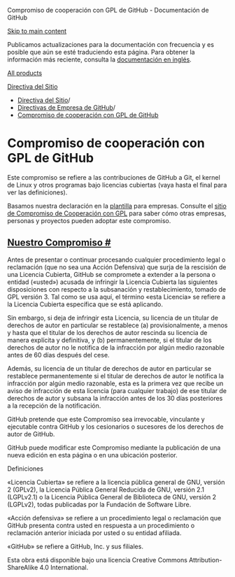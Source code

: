 Compromiso de cooperación con GPL de GitHub - Documentación de GitHub

[Skip to main content](#main-content)

Publicamos actualizaciones para la documentación con frecuencia y es posible que aún se esté traduciendo esta página. Para obtener la información más reciente, consulta la [documentación en inglés](/en).

[All products](/es)

[Directiva del Sitio](/es/site-policy)

* [Directiva del Sitio](/es/site-policy)/
* [Directivas de Empresa de GitHub](/es/site-policy/github-company-policies)/
* [Compromiso de cooperación con GPL de GitHub](/es/site-policy/github-company-policies/github-gpl-cooperation-commitment)

Compromiso de cooperación con GPL de GitHub
==========

Este compromiso se refiere a las contribuciones de GitHub a Git, el kernel de Linux y otros programas bajo licencias cubiertas (vaya hasta el final para ver las definiciones).

Basamos nuestra declaración en la [plantilla](https://github.com/gplcc/gplcc/blob/master/Company/GPL%20Cooperation%20Commitment-Company-Template.md) para empresas. Consulte el [sitio de Compromiso de Cooperación con GPL](https://gplcc.github.io/gplcc/) para saber cómo otras empresas, personas y proyectos pueden adoptar este compromiso.

[Nuestro Compromiso #](#our-commitment)
----------

Antes de presentar o continuar procesando cualquier procedimiento legal o reclamación (que no sea una Acción Defensiva) que surja de la rescisión de una Licencia Cubierta, GitHub se compromete a extender a la persona o entidad («usted») acusada de infringir la Licencia Cubierta las siguientes disposiciones con respecto a la subsanación y restablecimiento, tomado de GPL versión 3. Tal como se usa aquí, el término «esta Licencia» se refiere a la Licencia Cubierta específica que se está aplicando.

Sin embargo, si deja de infringir esta Licencia, su licencia de un titular de derechos de autor en particular se restablece (a) provisionalmente, a menos y hasta que el titular de los derechos de autor rescinda su licencia de manera explícita y definitiva, y (b) permanentemente, si el titular de los derechos de autor no le notifica de la infracción por algún medio razonable antes de 60 días después del cese.

Además, su licencia de un titular de derechos de autor en particular se restablece permanentemente si el titular de derechos de autor le notifica la infracción por algún medio razonable, esta es la primera vez que recibe un aviso de infracción de esta licencia (para cualquier trabajo) de ese titular de derechos de autor y subsana la infracción antes de los 30 días posteriores a la recepción de la notificación.

GitHub pretende que este Compromiso sea irrevocable, vinculante y ejecutable contra GitHub y los cesionarios o sucesores de los derechos de autor de GitHub.

GitHub puede modificar este Compromiso mediante la publicación de una nueva edición en esta página o en una ubicación posterior.

Definiciones

«Licencia Cubierta» se refiere a la licencia pública general de GNU, versión 2 (GPLv2), la Licencia Pública General Reducida de GNU, versión 2.1 (LGPLv2.1) o la Licencia Pública General de Biblioteca de GNU, versión 2 (LGPLv2), todas publicadas por la Fundación de Software Libre.

«Acción defensiva» se refiere a un procedimiento legal o reclamación que GitHub presenta contra usted en respuesta a un procedimiento o reclamación anterior iniciada por usted o su entidad afiliada.

«GitHub» se refiere a GitHub, Inc. y sus filiales.

Esta obra está disponible bajo una licencia Creative Commons Attribution-ShareAlike 4.0 International.

